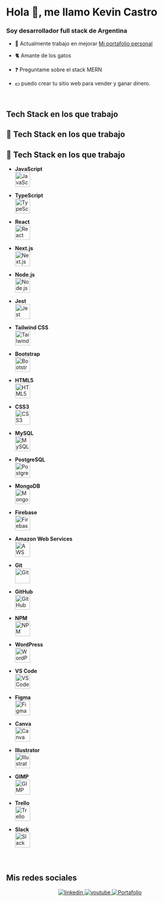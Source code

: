 # Hola 👋, me llamo Kevin Castro

### Soy desarrollador full stack de Argentina
  

- 🔭 Actualmente trabajo en mejorar [Mi portafolio personal](https://portafolio3-95zh.vercel.app/)  
  

- 🐈 Amante de los gatos
  

- ❓ Preguntame sobre el stack MERN   
  

- 💵 puedo crear tu sitio web para vender y ganar dinero.  
  

<br/>  


## Tech Stack en los que trabajo 

## 🚀 Tech Stack en los que trabajo

## 🚀 Tech Stack en los que trabajo

- **JavaScript**  
  <img src="https://cdn.jsdelivr.net/gh/devicons/devicon/icons/javascript/javascript-original.svg" height="40" alt="JavaScript" />

- **TypeScript**  
  <img src="https://cdn.jsdelivr.net/gh/devicons/devicon/icons/typescript/typescript-original.svg" height="40" alt="TypeScript" />

- **React**  
  <img src="https://cdn.jsdelivr.net/gh/devicons/devicon/icons/react/react-original.svg" height="40" alt="React" />

- **Next.js**  
  <img src="https://cdn.jsdelivr.net/gh/devicons/devicon/icons/nextjs/nextjs-original.svg" height="40" alt="Next.js" />

- **Node.js**  
  <img src="https://cdn.jsdelivr.net/gh/devicons/devicon/icons/nodejs/nodejs-original.svg" height="40" alt="Node.js" />

- **Jest**  
  <img src="https://cdn.jsdelivr.net/gh/devicons/devicon/icons/jest/jest-plain.svg" height="40" alt="Jest" />

- **Tailwind CSS**  
  <img src="https://cdn.jsdelivr.net/gh/devicons/devicon/icons/tailwindcss/tailwindcss-original-wordmark.svg" height="40" alt="Tailwind CSS" />

- **Bootstrap**  
  <img src="https://cdn.jsdelivr.net/gh/devicons/devicon/icons/bootstrap/bootstrap-original.svg" height="40" alt="Bootstrap" />

- **HTML5**  
  <img src="https://cdn.jsdelivr.net/gh/devicons/devicon/icons/html5/html5-original.svg" height="40" alt="HTML5" />

- **CSS3**  
  <img src="https://cdn.jsdelivr.net/gh/devicons/devicon/icons/css3/css3-original.svg" height="40" alt="CSS3" />

- **MySQL**  
  <img src="https://cdn.jsdelivr.net/gh/devicons/devicon/icons/mysql/mysql-original.svg" height="40" alt="MySQL" />

- **PostgreSQL**  
  <img src="https://cdn.jsdelivr.net/gh/devicons/devicon/icons/postgresql/postgresql-original.svg" height="40" alt="PostgreSQL" />

- **MongoDB**  
  <img src="https://cdn.jsdelivr.net/gh/devicons/devicon/icons/mongodb/mongodb-original.svg" height="40" alt="MongoDB" />

- **Firebase**  
  <img src="https://cdn.jsdelivr.net/gh/devicons/devicon/icons/firebase/firebase-plain.svg" height="40" alt="Firebase" />

- **Amazon Web Services**  
  <img src="https://cdn.jsdelivr.net/gh/devicons/devicon/icons/amazonwebservices/amazonwebservices-line-wordmark.svg" height="40" alt="AWS" />

- **Git**  
  <img src="https://cdn.jsdelivr.net/gh/devicons/devicon/icons/git/git-original.svg" height="40" alt="Git" />

- **GitHub**  
  <img src="https://cdn.jsdelivr.net/gh/devicons/devicon/icons/github/github-original.svg" height="40" alt="GitHub" />

- **NPM**  
  <img src="https://cdn.jsdelivr.net/gh/devicons/devicon/icons/npm/npm-original-wordmark.svg" height="40" alt="NPM" />

- **WordPress**  
  <img src="https://cdn.jsdelivr.net/gh/devicons/devicon/icons/wordpress/wordpress-original.svg" height="40" alt="WordPress" />

- **VS Code**  
  <img src="https://cdn.jsdelivr.net/gh/devicons/devicon/icons/vscode/vscode-original.svg" height="40" alt="VS Code" />

- **Figma**  
  <img src="https://cdn.jsdelivr.net/gh/devicons/devicon/icons/figma/figma-original.svg" height="40" alt="Figma" />

- **Canva**  
  <img src="https://cdn.jsdelivr.net/gh/devicons/devicon/icons/canva/canva-original.svg" height="40" alt="Canva" />

- **Illustrator**  
  <img src="https://cdn.jsdelivr.net/gh/devicons/devicon/icons/illustrator/illustrator-plain.svg" height="40" alt="Illustrator" />

- **GIMP**  
  <img src="https://cdn.jsdelivr.net/gh/devicons/devicon/icons/gimp/gimp-original.svg" height="40" alt="GIMP" />

- **Trello**  
  <img src="https://cdn.jsdelivr.net/gh/devicons/devicon/icons/trello/trello-plain.svg" height="40" alt="Trello" />

- **Slack**  
  <img src="https://cdn.jsdelivr.net/gh/devicons/devicon/icons/slack/slack-original.svg" height="40" alt="Slack" />



###

<br/>  


## Mis redes sociales   
<div align="center">
<a href="https://www.linkedin.com/in/kevin-castro-b12357214/" target="_blank">
<img src=https://img.shields.io/badge/linkedin-%231E77B5.svg?&style=for-the-badge&logo=linkedin&logoColor=white alt=linkedin style="margin-bottom: 5px;" />
</a>
<a href="https://www.youtube.com/@practicandoprogramacion2022" target="_blank">
<img src=https://img.shields.io/badge/youtube-%23EE4831.svg?&style=for-the-badge&logo=youtube&logoColor=white alt=youtube style="margin-bottom: 5px;" />
</a>
<a href="https://portafolio3-95zh.vercel.app/" target="_blank">
<img src="https://img.shields.io/badge/Portafolio-%2324292e.svg?&style=for-the-badge&logo=portfolio&logoColor=white" alt="Portafolio" style="margin-bottom: 5px;" />
</a>  
</div>  
  

<br/>  
